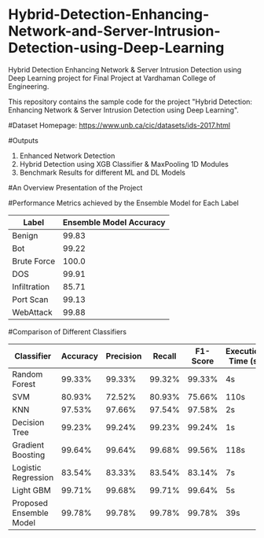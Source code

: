 # Hybrid-Detection-Enhancing-Network-and-Server-Intrusion-Detection-using-Deep-Learning
Hybrid Detection Enhancing Network & Server Intrusion Detection using Deep Learning project for Final Project at Vardhaman College of Engineering.

This repository contains the sample code for the project "Hybrid Detection: Enhancing Network & Server Intrusion Detection using Deep Learning".

#Dataset Homepage: https://www.unb.ca/cic/datasets/ids-2017.html

#Outputs

1. Enhanced Network Detection
2. Hybrid Detection using XGB Classifier & MaxPooling 1D Modules
3. Benchmark Results for different ML and DL Models

#An Overview Presentation of the Project


#Performance Metrics achieved by the Ensemble Model for Each Label

| Label                             | Ensemble Model Accuracy  |
| --------------------------------- | ------------------------ |
| Benign                            | 99.83                    |
| Bot                               | 99.22                    |
| Brute Force                       | 100.0                    |
| DOS                               | 99.91                    |
| Infiltration                      | 85.71                    |
| Port Scan                         | 99.13                    |
| WebAttack                         | 99.88                    |

#Comparison of Different Classifiers

| Classifier	            |  Accuracy	  | Precision   |	Recall  |	F1-Score | Execution Time (s)  |
| ----------------------- | ----------- | ----------- | ------- | -------- | ------------------- | 
| Random Forest	          |  99.33%	    | 99.33%	    | 99.32%	| 99.33%	 | 4s                  |
| SVM	                    |  80.93%	    | 72.52%	    | 80.93%	| 75.66%	 | 110s                |
| KNN	                    |  97.53%  	  | 97.66%	    | 97.54%	| 97.58%	 | 2s                  |
| Decision Tree	          |   99.23%	  | 99.24%	    | 99.23%	| 99.24%	 | 1s                  |
| Gradient Boosting	      |  99.64%	    | 99.64%	    | 99.68%	| 99.56%	 | 118s                |
| Logistic Regression	    |  83.54%	    | 83.33%	    | 83.54%	| 83.14%	 | 7s                  |
| Light GBM	              |  99.71%	    | 99.68%	    | 99.71%	| 99.64%	 | 5s                  |
| Proposed Ensemble Model |  99.78%	    | 99.78%	    | 99.78%	| 99.78%	 | 39s                 |


